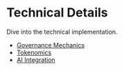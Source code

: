 # Technical Details

Dive into the technical implementation.

- [Governance Mechanics](/technical/governance)
- [Tokenomics](/technical/tokenomics)
- [AI Integration](/technical/ai)

